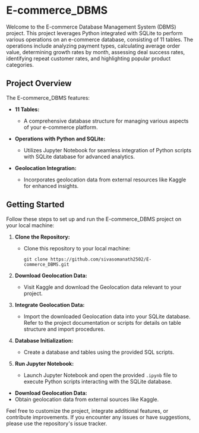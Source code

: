 # E-commerce_DBMS

Welcome to the E-commerce Database Management System (DBMS) project. This project leverages Python integrated with SQLite to perform various operations on an e-commerce database, consisting of 11 tables. The operations include analyzing payment types, calculating average order value, determining growth rates by month, assessing deal success rates, identifying repeat customer rates, and highlighting popular product categories.

## Project Overview

The E-commerce_DBMS features:

- **11 Tables:**
  - A comprehensive database structure for managing various aspects of your e-commerce platform.

- **Operations with Python and SQLite:**
  - Utilizes Jupyter Notebook for seamless integration of Python scripts with SQLite database for advanced analytics.

- **Geolocation Integration:**
  - Incorporates geolocation data from external resources like Kaggle for enhanced insights.

## Getting Started

Follow these steps to set up and run the E-commerce_DBMS project on your local machine:

1. **Clone the Repository:**
   - Clone this repository to your local machine:
     ```
     git clone https://github.com/sivasomanath2502/E-commerce_DBMS.git
     ```

2. **Download Geolocation Data:**
   - Visit Kaggle and download the Geolocation data relevant to your project.

3. **Integrate Geolocation Data:**
   - Import the downloaded Geolocation data into your SQLite database. Refer to the project documentation or scripts for details on table structure and import procedures.

4. **Database Initialization:**
   - Create a database and tables using the provided SQL scripts.

5. **Run Jupyter Notebook:**
   - Launch Jupyter Notebook and open the provided `.ipynb` file to execute Python scripts interacting with the SQLite database.
  
- **Download Geolocation Data:**
- Obtain geolocation data from external sources like Kaggle.


Feel free to customize the project, integrate additional features, or contribute improvements. If you encounter any issues or have suggestions, please use the repository's issue tracker.
